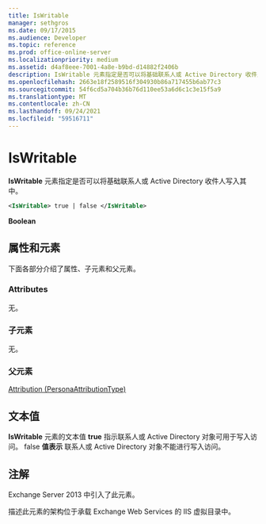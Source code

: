 ```yaml
---
title: IsWritable
manager: sethgros
ms.date: 09/17/2015
ms.audience: Developer
ms.topic: reference
ms.prod: office-online-server
ms.localizationpriority: medium
ms.assetid: d4af8eee-7001-4a8e-b9bd-d14882f2406b
description: IsWritable 元素指定是否可以将基础联系人或 Active Directory 收件人写入其中。
ms.openlocfilehash: 2663e18f2589516f304930b86a717455b6ab77c3
ms.sourcegitcommit: 54f6cd5a704b36b76d110ee53a6d6c1c3e15f5a9
ms.translationtype: MT
ms.contentlocale: zh-CN
ms.lasthandoff: 09/24/2021
ms.locfileid: "59516711"
---
```

# <a name="iswritable"></a>IsWritable

**IsWritable** 元素指定是否可以将基础联系人或 Active Directory 收件人写入其中。 
  
```XML
<IsWritable> true | false </IsWritable>
```

 **Boolean**
## <a name="attributes-and-elements"></a>属性和元素

下面各部分介绍了属性、子元素和父元素。
  
### <a name="attributes"></a>Attributes

无。
  
### <a name="child-elements"></a>子元素

无。
  
### <a name="parent-elements"></a>父元素

[Attribution (PersonaAttributionType)](attribution-personaattributiontype.md)
  
## <a name="text-value"></a>文本值

**IsWritable** 元素的文本值 **true** 指示联系人或 Active Directory 对象可用于写入访问。 false **值表示** 联系人或 Active Directory 对象不能进行写入访问。 
  
## <a name="remarks"></a>注解

Exchange Server 2013 中引入了此元素。
  
描述此元素的架构位于承载 Exchange Web Services 的 IIS 虚拟目录中。
  

